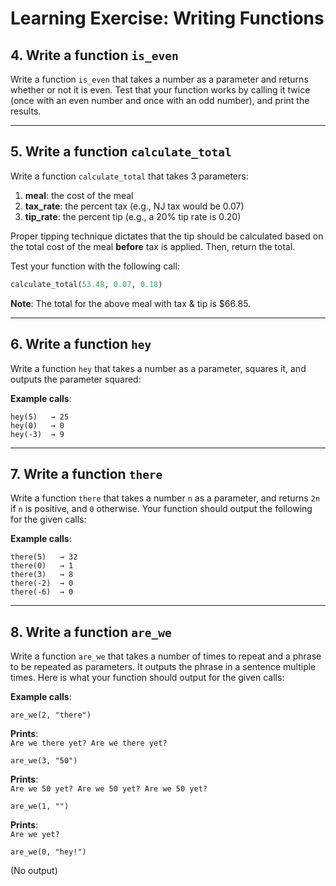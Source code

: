 # Learning Exercise: Writing Functions

## 4. Write a function `is_even`

Write a function `is_even` that takes a number as a parameter and returns whether or not it is even. Test that your function works by calling it twice (once with an even number and once with an odd number), and print the results.

---

## 5. Write a function `calculate_total`

Write a function `calculate_total` that takes 3 parameters:

1. **meal**: the cost of the meal
2. **tax_rate**: the percent tax (e.g., NJ tax would be 0.07)
3. **tip_rate**: the percent tip (e.g., a 20% tip rate is 0.20)

Proper tipping technique dictates that the tip should be calculated based on the total cost of the meal **before** tax is applied. Then, return the total.

Test your function with the following call:

```python
calculate_total(53.48, 0.07, 0.18)
```

**Note**: The total for the above meal with tax & tip is \$66.85.

---

## 6. Write a function `hey`

Write a function `hey` that takes a number as a parameter, squares it, and outputs the parameter squared:

**Example calls**:

```
hey(5)   → 25
hey(0)   → 0
hey(-3)  → 9
```

---

## 7. Write a function `there`

Write a function `there` that takes a number `n` as a parameter, and returns `2n` if `n` is positive, and `0` otherwise. Your function should output the following for the given calls:

**Example calls**:

```
there(5)   → 32
there(0)   → 1
there(3)   → 8
there(-2)  → 0
there(-6)  → 0
```

---

## 8. Write a function `are_we`

Write a function `are_we` that takes a number of times to repeat and a phrase to be repeated as parameters. It outputs the phrase in a sentence multiple times. Here is what your function should output for the given calls:

**Example calls**:

```
are_we(2, "there")
```

**Prints**:  
`Are we there yet? Are we there yet?`

```
are_we(3, "50")
```

**Prints**:  
`Are we 50 yet? Are we 50 yet? Are we 50 yet?`

```
are_we(1, "")
```

**Prints**:  
`Are we yet?`

```
are_we(0, "hey!")
```

(No output)

```

```
